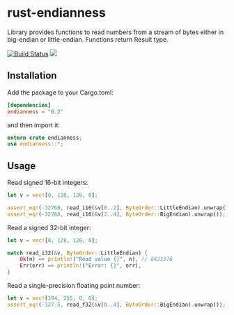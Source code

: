 # rust-endianness
Library provides functions to read numbers from a stream of bytes either in big-endian or little-endian.
Functions return Result type.

[![Build Status](https://travis-ci.org/igrslv/rust-endianness.svg?branch=master)](https://travis-ci.org/igrslv/rust-endianness)
[![](https://img.shields.io/crates/v/endianness)](https://crates.io/crates/endianness)

## Installation
Add the package to your Cargo.toml:

```toml
[dependencies]
endianness = "0.2"
```
and then import it:

```rust
extern crate endianness;
use endianness::*;
```

## Usage

Read signed 16-bit integers:

```rust
let v = vec![0, 128, 128, 0];

assert_eq!(-32768, read_i16(&v[0..2], ByteOrder::LittleEndian).unwrap());
assert_eq!(-32768, read_i16(&v[2..4], ByteOrder::BigEndian).unwrap());
```

Read a signed 32-bit integer:

```rust
let v = vec![0, 128, 128, 0];

match read_i32(&v, ByteOrder::LittleEndian) {
    Ok(n) => println!("Read value {}", n), // 8421376
    Err(err) => println!("Error: {}", err),
}
```

Read a single-precision floating point number:

```rust
let v = vec![194, 255, 0, 0];
assert_eq!(-127.5, read_f32(&v[0..4], ByteOrder::BigEndian).unwrap());
```
